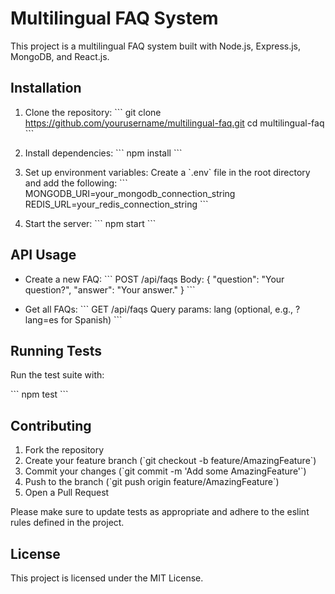 # Multilingual FAQ System

This project is a multilingual FAQ system built with Node.js, Express.js, MongoDB, and React.js.

## Installation

1. Clone the repository:
   \`\`\`
   git clone https://github.com/yourusername/multilingual-faq.git
   cd multilingual-faq
   \`\`\`

2. Install dependencies:
   \`\`\`
   npm install
   \`\`\`

3. Set up environment variables:
   Create a \`.env\` file in the root directory and add the following:
   \`\`\`
   MONGODB_URI=your_mongodb_connection_string
   REDIS_URL=your_redis_connection_string
   \`\`\`

4. Start the server:
   \`\`\`
   npm start
   \`\`\`

## API Usage

- Create a new FAQ:
  \`\`\`
  POST /api/faqs
  Body: { "question": "Your question?", "answer": "Your answer." }
  \`\`\`

- Get all FAQs:
  \`\`\`
  GET /api/faqs
  Query params: lang (optional, e.g., ?lang=es for Spanish)
  \`\`\`

## Running Tests

Run the test suite with:

\`\`\`
npm test
\`\`\`

## Contributing

1. Fork the repository
2. Create your feature branch (\`git checkout -b feature/AmazingFeature\`)
3. Commit your changes (\`git commit -m 'Add some AmazingFeature'\`)
4. Push to the branch (\`git push origin feature/AmazingFeature\`)
5. Open a Pull Request

Please make sure to update tests as appropriate and adhere to the eslint rules defined in the project.

## License

This project is licensed under the MIT License.

